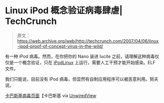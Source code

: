 # Linux iPod 概念验证病毒肆虐| TechCrunch

> 原文：<https://web.archive.org/web/http://techcrunch.com/2007/04/06/linux-ipod-proof-of-concept-virus-in-the-wild/>

有一种 iPod 病毒。然而，在你把你的 Nano 装进 lucite 之前，请理解这种病毒仅仅是一个概念验证，只在 [iPodLinux](https://web.archive.org/web/20151002021523/http://www.ipodlinux.org/Main_Page) 上运行，需要人工干预才能开始感染。ELF 文件。

我们只能说，目前没有 iPod 病毒，但显然有自制应用程序可以被恶意利用。努夫说。

[卡巴斯基病毒页面](https://web.archive.org/web/20151002021523/http://www.kaspersky.ru/news?id=207732491)【卡巴斯基 via [UnwiredView](https://web.archive.org/web/20151002021523/http://www.unwiredview.com/2007/04/06/podloso-first-linux-virus-for-ipod/)